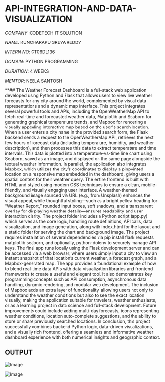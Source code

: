 # API-INTEGRATION-AND-DATA-VISUALIZATION

*COMPANY* :CODETECH IT SOLUTION

*NAME*: KUNCHARAPU SREYA REDDY

*INTERN NO*: CT06DL136

*DOMAIN*: PYTHON PROGRAMMING

*DURATION*: 4 WEEKS

*MENTOR*: NEELA SANTOSH

**## The Weather Forecast Dashboard is a full-stack web application developed using Python and Flask that allows users to view live weather forecasts for any city around the world, complemented by visual data representations and a dynamic map interface. This project integrates several powerful tools and APIs, including the OpenWeatherMap API to fetch real-time and forecasted weather data, Matplotlib and Seaborn for generating graphical temperature trends, and Mapbox for rendering a visually appealing interactive map based on the user's search location. When a user enters a city name in the provided search form, the Flask backend sends a request to the OpenWeatherMap API, retrieves the next few hours of forecast data (including temperature, humidity, and weather description), and then processes this data to extract temperature and time intervals. This data is plotted into a temperature-vs-time line chart using Seaborn, saved as an image, and displayed on the same page alongside the textual weather information. In parallel, the application also integrates Mapbox, which utilizes the city’s coordinates to display a pinpointed location on a responsive map embedded in the dashboard, giving users a spatial context for their weather query. The entire frontend is built with HTML and styled using modern CSS techniques to ensure a clean, mobile-friendly, and visually engaging user interface. A weather-themed background image sourced via URL (e.g., from Unsplash) enhances the visual appeal, while thoughtful styling—such as a bright yellow heading for “Weather Report,” rounded input boxes, soft shadows, and a transparent overlay for displaying weather details—ensures readability and user interaction clarity. The project folder includes a Python script (app.py) which serves as the core logic, handling route definitions, API calls, data visualization, and image generation, along with index.html for the layout and a static folder for serving the chart and background image. The project requires installation of several dependencies via pip install flask requests matplotlib seaborn, and optionally, python-dotenv to securely manage API keys. The final app runs locally using the Flask development server and can be accessed via a web browser, where users simply input a city to view an instant snapshot of that location’s current weather, a forecast graph, and a Mapbox-generated map. The app provides a foundational example of how to blend real-time data APIs with data visualization libraries and frontend frameworks to create a useful and elegant tool. It also demonstrates key programming concepts such as API consumption, asynchronous data handling, dynamic rendering, and modular web development. The inclusion of Mapbox adds an extra layer of functionality, allowing users not only to understand the weather conditions but also to see the exact location visually, making the application suitable for travelers, weather enthusiasts, or as a learning project in data science and full-stack development. Future improvements could include adding multi-day forecasts, icons representing weather conditions, location auto-complete suggestions, and the ability to store or share previously searched locations. In conclusion, this project successfully combines backend Python logic, data-driven visualizations, and a visually rich frontend, offering a seamless and informative weather dashboard experience with both numerical insights and geographic context.

## OUTPUT 

![Image](https://github.com/user-attachments/assets/1afec99e-6c5a-44f4-b258-404c4c377e0d)

![Image](https://github.com/user-attachments/assets/3873bb72-30bf-440c-a748-89bfa7a7f06b)

